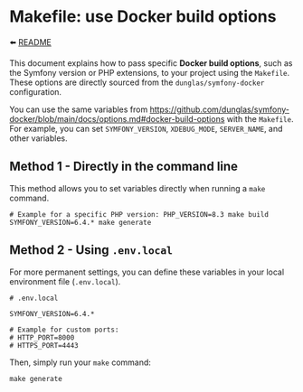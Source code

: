 # Makefile: use Docker build options

⬅️ [README](../README.md)

This document explains how to pass specific **Docker build options**, such as the Symfony version or PHP extensions, to your project using the `Makefile`. These options are directly sourced from the `dunglas/symfony-docker` configuration.

You can use the same variables from https://github.com/dunglas/symfony-docker/blob/main/docs/options.md#docker-build-options with the `Makefile`. For example, you can set `SYMFONY_VERSION`, `XDEBUG_MODE`, `SERVER_NAME`, and other variables.

## Method 1 - Directly in the command line

This method allows you to set variables directly when running a `make` command.

```shell
# Example for a specific PHP version: PHP_VERSION=8.3 make build
SYMFONY_VERSION=6.4.* make generate
````

## Method 2 - Using `.env.local`

For more permanent settings, you can define these variables in your local environment file (`.env.local`).

```dotenv
# .env.local

SYMFONY_VERSION=6.4.*

# Example for custom ports:
# HTTP_PORT=8000
# HTTPS_PORT=4443
```

Then, simply run your `make` command:

```shell
make generate
```
